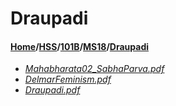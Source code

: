 # Draupadi
#### [Home](../../../..)/[HSS](../../..)/[101B](../..)/[MS18](..)/[Draupadi]()
- [_Mahabharata02_SabhaParva.pdf_](Mahabharata02_SabhaParva.pdf)
- [_DelmarFeminism.pdf_](DelmarFeminism.pdf)
- [_Draupadi.pdf_](Draupadi.pdf)
